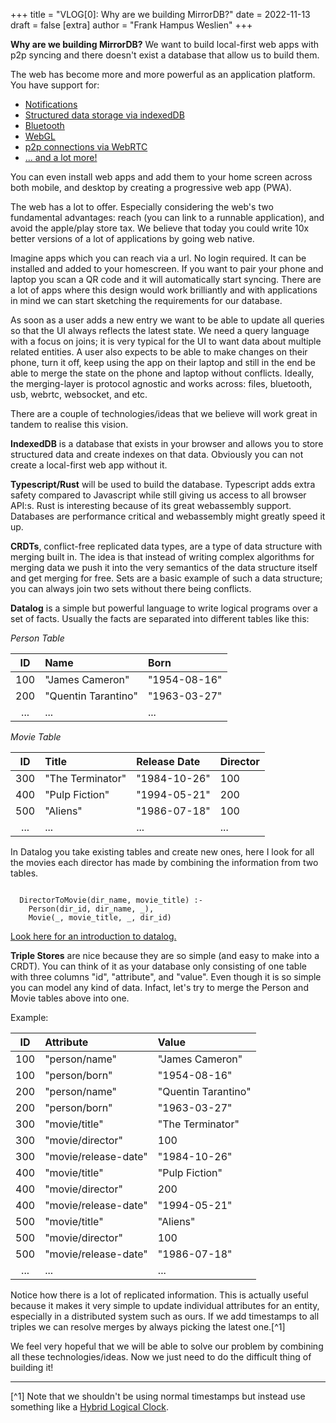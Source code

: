 +++
title = "VLOG[0]: Why are we building MirrorDB?"
date = 2022-11-13
draft = false
[extra]
author = "Frank Hampus Weslien"
+++

**Why are we building MirrorDB?**
We want to build local-first web apps with p2p syncing and there doesn't exist a database that allow us to build
them.

The web has become more and more powerful as an application platform. You have support for:

- [Notifications](https://developer.mozilla.org/en-US/docs/Web/API/Notifications_API)
- [Structured data storage via indexedDB](https://developer.mozilla.org/en-US/docs/Web/API/IndexedDB_API)
- [Bluetooth](https://developer.mozilla.org/en-US/docs/Web/API/Bluetooth)
- [WebGL](https://developer.mozilla.org/en-US/docs/Web/API/WebGL_API)
- [p2p connections via WebRTC](https://developer.mozilla.org/en-US/docs/Web/API/WebRTC_API)
- [... and a lot more!](https://developer.mozilla.org/en-US/docs/Web/API)

You can even install web apps and add them to your home
screen across both mobile, and desktop by creating a progressive web app (PWA).

The web has a lot to offer. Especially considering the
web's two fundamental advantages: reach (you can link to a runnable application), and avoid the apple/play store tax.
We believe that today you could write 10x better versions of a lot of applications
by going web native.

Imagine apps which you can reach via a url. No login required.
It can be installed and added to your homescreen.
If you want to pair your phone and laptop you scan a QR code and it will automatically start syncing.
There are a lot of apps where this design would work brilliantly and with applications in mind we can start sketching the requirements for our database.

As soon as a user adds a new entry we want to be able to update all queries
so that the UI always reflects the latest state.
We need a query language with a focus on joins; it is very typical for the UI to want data
about multiple related entities.
A user also expects to be able to make changes on their phone, turn it off, keep using the app on their laptop and still in the end be able to merge the state on the phone and laptop without conflicts.
Ideally, the merging-layer is protocol agnostic and works across: files, bluetooth, usb, webrtc, websocket, and etc.

There are a couple of technologies/ideas that we believe will work great in tandem to realise this vision.

**IndexedDB** is a database that exists in your browser and allows you to store structured data and create indexes on that data.
Obviously you can not create a local-first web app without it.

**Typescript/Rust** will be used to build the database. Typescript adds extra safety
compared to Javascript while still giving us access to all browser API:s. Rust
is interesting because of its great webassembly support. Databases are performance critical
and webassembly might greatly speed it up.

**CRDTs**, conflict-free replicated data types, are a type of data structure with
merging built in. The idea is that instead of writing complex algorithms for merging data we push it
into the very semantics of the data structure itself and get merging for free.
Sets are a basic example of such a data structure; you can always join two sets without there being conflicts.

**Datalog** is a simple but powerful language to write logical programs over a set of facts.
Usually the facts are separated into different tables like this:

_Person Table_

| ID  | Name                | Born         |
| :-: | :------------------ | :----------- |
| 100 | "James Cameron"     | "1954-08-16" |
| 200 | "Quentin Tarantino" | "1963-03-27" |
| ... | ...                 | ...          |

_Movie Table_

| ID  | Title            | Release Date | Director |
| :-: | :--------------- | :----------- | :------- |
| 300 | "The Terminator" | "1984-10-26" | 100      |
| 400 | "Pulp Fiction"   | "1994-05-21" | 200      |
| 500 | "Aliens"         | "1986-07-18" | 100      |
| ... | ...              | ...          | ...      |

In Datalog you take existing tables and create new ones, here I look for all the movies each director has made by combining the information from two tables.

```datalog

  DirectorToMovie(dir_name, movie_title) :-
    Person(dir_id, dir_name, _),
    Movie(_, movie_title, _, dir_id)

```

[Look here for an introduction to datalog.](https://x775.net/2019/03/18/Introduction-to-Datalog.html)

**Triple Stores** are nice because they are so simple (and easy to make into a CRDT). You can think of it as your
database only consisting of one table with three columns "id", "attribute", and "value".
Even though it is so simple you can model any kind of data. Infact, let's try to merge the Person and Movie tables above into one.

Example:

| ID  | Attribute            | Value               |
| :-: | :------------------- | :------------------ |
| 100 | "person/name"        | "James Cameron"     |
| 100 | "person/born"        | "1954-08-16"        |
| 200 | "person/name"        | "Quentin Tarantino" |
| 200 | "person/born"        | "1963-03-27"        |
| 300 | "movie/title"        | "The Terminator"    |
| 300 | "movie/director"     | 100                 |
| 300 | "movie/release-date" | "1984-10-26"        |
| 400 | "movie/title"        | "Pulp Fiction"      |
| 400 | "movie/director"     | 200                 |
| 400 | "movie/release-date" | "1994-05-21"        |
| 500 | "movie/title"        | "Aliens"            |
| 500 | "movie/director"     | 100                 |
| 500 | "movie/release-date" | "1986-07-18"        |
| ... | ...                  | ...                 |

Notice how there is a lot of replicated information. This is actually useful because it makes it very simple
to update individual attributes for an entity, especially in a distributed system such as ours.
If we add timestamps to all triples we can resolve merges by always picking the latest one.[^1]

We feel very hopeful that we will be able to solve our problem by combining all these technologies/ideas.
Now we just need to do the difficult thing of building it!

---

[^1] Note that we shouldn't be using normal timestamps but instead use something like a [Hybrid Logical Clock](https://medium.com/geekculture/all-things-clock-time-and-order-in-distributed-systems-hybrid-logical-clock-in-depth-7c645eb03682).
